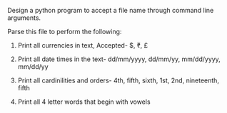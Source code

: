 Design a python program to accept a file name through command line arguments.

Parse this file to perform the following:

1. Print all currencies in text, Accepted- $, ₹, £ 

2. Print all date times in the text- dd/mm/yyyy, dd/mm/yy, mm/dd/yyyy, mm/dd/yy

3. Print all cardinilities and orders- 4th, fifth, sixth, 1st, 2nd, nineteenth, fifth

4. Print all 4 letter words that begin with vowels 